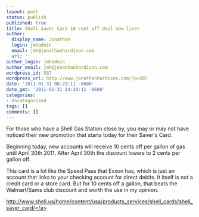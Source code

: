 ```yaml
---
layout: post
status: publish
published: true
title: Shell $aver Card 10 cent off deal now live!
author:
  display_name: Jonathan
  login: jmhadmin
  email: jmh@jonathanhardison.com
  url: ''
author_login: jmhadmin
author_email: jmh@jonathanhardison.com
wordpress_id: 587
wordpress_url: http://www.jonathanhardison.com/?p=587
date: '2011-01-31 08:29:11 -0600'
date_gmt: '2011-01-31 14:29:11 -0600'
categories:
- Uncategorized
tags: []
comments: []
---
```

<p>For those who have a Shell Gas Station close by, you may or may not have noticed their new promotion that starts today for their $aver's Card.</p>
<p>Beginning today, new accounts will receive 10 cents off per gallon of gas until April 30th 2011. After April 30th the discount lowers to 2 cents per gallon off.</p>
<p>This card is a lot like the Speed Pass that Exxon has, which is just an account that links to your checking account for direct debits. It itself is not a credit card or a store card. But for 10 cents off a gallon, that beats the Walmart&#47;Sams club discount and worth the use in my opinion.</p>
<p><a href="http:&#47;&#47;www.shell.us&#47;home&#47;content&#47;usa&#47;products_services&#47;shell_cards&#47;shell_saver_card&#47;" target="_blank">http:&#47;&#47;www.shell.us&#47;home&#47;content&#47;usa&#47;products_services&#47;shell_cards&#47;shell_saver_card&#47;<&#47;a></p>
